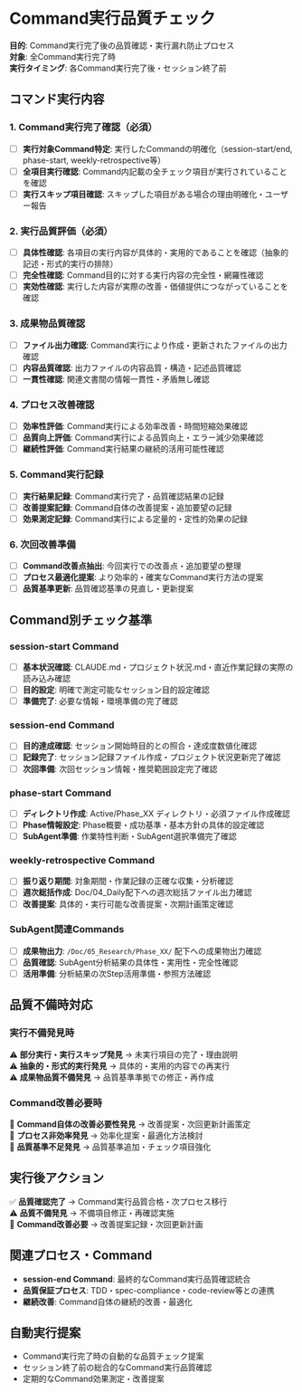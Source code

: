 # Command実行品質チェック

**目的**: Command実行完了後の品質確認・実行漏れ防止プロセス  
**対象**: 全Command実行完了時  
**実行タイミング**: 各Command実行完了後・セッション終了前

## コマンド実行内容

### 1. Command実行完了確認（必須）
- [ ] **実行対象Command特定**: 実行したCommandの明確化（session-start/end, phase-start, weekly-retrospective等）
- [ ] **全項目実行確認**: Command内記載の全チェック項目が実行されていることを確認
- [ ] **実行スキップ項目確認**: スキップした項目がある場合の理由明確化・ユーザー報告

### 2. 実行品質評価（必須）
- [ ] **具体性確認**: 各項目の実行内容が具体的・実用的であることを確認（抽象的記述・形式的実行の排除）
- [ ] **完全性確認**: Command目的に対する実行内容の完全性・網羅性確認
- [ ] **実効性確認**: 実行した内容が実際の改善・価値提供につながっていることを確認

### 3. 成果物品質確認
- [ ] **ファイル出力確認**: Command実行により作成・更新されたファイルの出力確認
- [ ] **内容品質確認**: 出力ファイルの内容品質・構造・記述品質確認
- [ ] **一貫性確認**: 関連文書間の情報一貫性・矛盾無し確認

### 4. プロセス改善確認
- [ ] **効率性評価**: Command実行による効率改善・時間短縮効果確認
- [ ] **品質向上評価**: Command実行による品質向上・エラー減少効果確認  
- [ ] **継続性評価**: Command実行結果の継続的活用可能性確認

### 5. Command実行記録
- [ ] **実行結果記録**: Command実行完了・品質確認結果の記録
- [ ] **改善提案記録**: Command自体の改善提案・追加要望の記録
- [ ] **効果測定記録**: Command実行による定量的・定性的効果の記録

### 6. 次回改善準備
- [ ] **Command改善点抽出**: 今回実行での改善点・追加要望の整理
- [ ] **プロセス最適化提案**: より効率的・確実なCommand実行方法の提案
- [ ] **品質基準更新**: 品質確認基準の見直し・更新提案

## Command別チェック基準

### session-start Command
- [ ] **基本状況確認**: CLAUDE.md・プロジェクト状況.md・直近作業記録の実際の読み込み確認
- [ ] **目的設定**: 明確で測定可能なセッション目的設定確認
- [ ] **準備完了**: 必要な情報・環境準備の完了確認

### session-end Command  
- [ ] **目的達成確認**: セッション開始時目的との照合・達成度数値化確認
- [ ] **記録完了**: セッション記録ファイル作成・プロジェクト状況更新完了確認
- [ ] **次回準備**: 次回セッション情報・推奨範囲設定完了確認

### phase-start Command
- [ ] **ディレクトリ作成**: Active/Phase_XX ディレクトリ・必須ファイル作成確認
- [ ] **Phase情報設定**: Phase概要・成功基準・基本方針の具体的設定確認
- [ ] **SubAgent準備**: 作業特性判断・SubAgent選択準備完了確認

### weekly-retrospective Command
- [ ] **振り返り期間**: 対象期間・作業記録の正確な収集・分析確認
- [ ] **週次総括作成**: Doc/04_Daily配下への週次総括ファイル出力確認
- [ ] **改善提案**: 具体的・実行可能な改善提案・次期計画策定確認

### SubAgent関連Commands
- [ ] **成果物出力**: `/Doc/05_Research/Phase_XX/` 配下への成果物出力確認
- [ ] **品質確認**: SubAgent分析結果の具体性・実用性・完全性確認
- [ ] **活用準備**: 分析結果の次Step活用準備・参照方法確認

## 品質不備時対応

### 実行不備発見時
⚠️ **部分実行・実行スキップ発見** → 未実行項目の完了・理由説明  
⚠️ **抽象的・形式的実行発見** → 具体的・実用的内容での再実行  
⚠️ **成果物品質不備発見** → 品質基準準拠での修正・再作成

### Command改善必要時  
🔧 **Command自体の改善必要性発見** → 改善提案・次回更新計画策定  
🔧 **プロセス非効率発見** → 効率化提案・最適化方法検討  
🔧 **品質基準不足発見** → 品質基準追加・チェック項目強化

## 実行後アクション

✅ **品質確認完了** → Command実行品質合格・次プロセス移行  
⚠️ **品質不備発見** → 不備項目修正・再確認実施  
🔧 **Command改善必要** → 改善提案記録・次回更新計画

## 関連プロセス・Command
- **session-end Command**: 最終的なCommand実行品質確認統合
- **品質保証プロセス**: TDD・spec-compliance・code-review等との連携
- **継続改善**: Command自体の継続的改善・最適化

## 自動実行提案
- Command実行完了時の自動的な品質チェック提案
- セッション終了前の総合的なCommand実行品質確認
- 定期的なCommand効果測定・改善提案